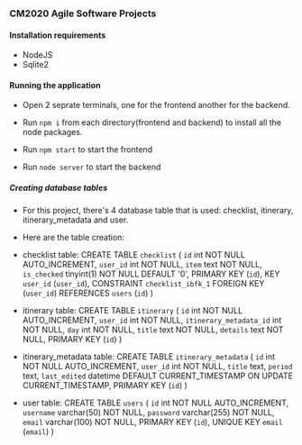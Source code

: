### CM2020 Agile Software Projects ###

#### Installation requirements ####
* NodeJS 
* Sqlite2 

#### Running the application ####
* Open 2 seprate terminals, one for the frontend another for the backend.

* Run ```npm i``` from each directory(frontend and backend) to install all the node packages.

* Run ```npm start``` to start the frontend

* Run ```node server``` to start the backend

##### Creating database tables #####

* For this project, there's 4 database table that is used: checklist, itinerary, itinerary_metadata and user.

* Here are the table creation:

* checklist table:
    CREATE TABLE `checklist` (
        `id` int NOT NULL AUTO_INCREMENT,
        `user_id` int NOT NULL,
        `item` text NOT NULL,
        `is_checked` tinyint(1) NOT NULL DEFAULT '0',
        PRIMARY KEY (`id`),
        KEY `user_id` (`user_id`),
        CONSTRAINT `checklist_ibfk_1` FOREIGN KEY (`user_id`) REFERENCES `users` (`id`)
    )

* itinerary table:
    CREATE TABLE `itinerary` (
        `id` int NOT NULL AUTO_INCREMENT,
        `user_id` int NOT NULL,
        `itinerary_metadata_id` int NOT NULL,
        `day` int NOT NULL,
        `title` text NOT NULL,
        `details` text NOT NULL,
        PRIMARY KEY (`id`)
    )

* itinerary_metadata table:
    CREATE TABLE `itinerary_metadata` (
        `id` int NOT NULL AUTO_INCREMENT,
        `user_id` int NOT NULL,
        `title` text,
        `period` text,
        `last_edited` datetime DEFAULT CURRENT_TIMESTAMP ON UPDATE CURRENT_TIMESTAMP,
        PRIMARY KEY (`id`)
    )

* user table:
    CREATE TABLE `users` (
        `id` int NOT NULL AUTO_INCREMENT,
        `username` varchar(50) NOT NULL,
        `password` varchar(255) NOT NULL,
        `email` varchar(100) NOT NULL,
        PRIMARY KEY (`id`),
        UNIQUE KEY `email` (`email`)
    )